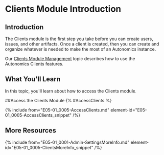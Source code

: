 # Clients Module Introduction

## Introduction

The Clients module is the first step you take before you can create users, issues, and other artifacts. Once a client is created, then you can create and organize whatever is needed to make the most of an Autonomics instance.  

Our [Clients Module Management](E05-01_0005-Clients-Walkthrough.md) topic describes how to use the Autonomics Clients features.

## What You'll Learn

In this topic, you'll learn about how to access the Clients module.

##Access the Clients Module {% #AccessClients %}

{% include from="E05-01_0005-AccessClients.md" element-id="E05-01_0005-AccessClients_snippet" /%}

## More Resources

{% include from="E05-01_0001-Admin-SettingsMoreInfo.md" element-id="E05-01_0005-ClientsMoreInfo_snippet" /%}
